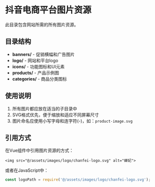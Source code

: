 # 抖音电商平台图片资源

此目录包含网站所需的所有图片资源。

## 目录结构

- **banners/** - 促销横幅和广告图片
- **logo/** - 网站和平台logo
- **icons/** - 功能图标和UI元素
- **products/** - 产品示例图
- **categories/** - 商品分类图标

## 使用说明

1. 所有图片都应放在适当的子目录中
2. SVG格式优先，便于缩放和适应不同屏幕尺寸
3. 图片命名应使用小写字母和连字符(-)，如：`product-image.svg`

## 引用方式

在Vue组件中引用图片资源的方式：

```vue
<img src="@/assets/images/logo/chanfei-logo.svg" alt="蝉妃">
```

或者在JavaScript中：

```javascript
const logoPath = require('@/assets/images/logo/chanfei-logo.svg');
``` 